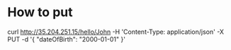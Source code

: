 
# How to put 
curl http://35.204.251.15/hello/John -H 'Content-Type: application/json' -X PUT -d '{ "dateOfBirth": "2000-01-01" }'
